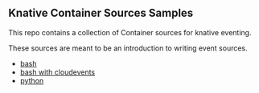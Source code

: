 ## Knative Container Sources Samples

This repo contains a collection of Container sources for knative eventing.

These sources are meant to be an introduction to writing event sources.

* [bash](./bash)
* [bash with cloudevents](./bash-ce)
* [python](./python)
